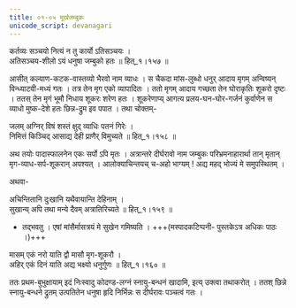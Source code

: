 ```yaml
---
title: ०१-०५ मूर्खजम्बुकः
unicode_script: devanagari
---
```


कर्तव्यः सञ्चयो नित्यं न तु कार्यो ऽतिसञ्चयः ।  
अतिसञ्चय-शीलो ऽयं धनुषा जम्बुको हतः ॥ हित्_१।१५७ ॥  

आसीत् कल्याण-कटक-वास्तव्यो भैरवो नाम व्याधः । स चैकदा मांस-लुब्धो धनुर् आदाय मृगम् अन्विष्यन् विन्ध्याटवी-मध्यं गतः । तत्र तेन मृग एको व्यापादितः । ततो मृगम् आदाय गच्छता तेन घोराकृतिः शूकरो दृष्टः । ततस् तेन मृगं भूमौ निधाय शूकरः शरेण हतः । शूकरेणाप्य् आगत्य प्रलय-घन-घोर-गर्जनं कुर्वाणेन स व्याधो मुष्क-देशे हतः छिन्न-द्रुम इव पपात । तथा चोक्तम्-  

जलम् अग्निर् विषं शस्तं क्षुद् व्याधिः पतनं गिरेः ।  
निमित्तं किञ्चिद् आसाद्य देही प्राणैर् विमुच्यते ॥ हित्_१।१५८ ॥  

अथ तयोः पादास्फालनेन एकः सर्पो ऽपि मृतः । अत्रान्तरे दीर्घरावो नाम जम्बुकः परिभ्रमनाहारार्था तान् मृतान् मृग-व्याध-सर्प-शूकरान् अपश्यत् । आलोक्याचिन्तयच् च-अहो भाग्यम् ! अद्य महद् भोज्यं मे समुपस्थितम् ।  

अथवा-  

अचिन्तितानि दुःखानि यथैवायान्ति देहिनाम् ।  
सुखान्य् अपि तथा मन्ये दैवम् अत्रातिरिच्यते ॥ हित्_१।१५९ ॥  

  - तद्भवतु । एषां मांसैर्मासत्रयं मे सुखेन गमिष्यति । +++(मस्पादकटिप्पनी- पुस्तकेऽत्र अधिकः पाठः ।)+++  


मासम् एकं नरो याति द्वौ मासौ मृग-शूकरौ ।  
अहिर् एकं दिनं याति अद्य भक्ष्यो धनुर्गुणः ॥ हित्_१।१६० ॥  

ततः प्रथम-बुभुक्षायाम् इदं निःस्वादु कोदण्ड-लग्नं स्नायु-बन्धनं खादामि, इत्य् उक्त्वा तथाकरोत् । ततश् छिन्ने स्नायु-बन्धने द्रुतम् उत्पतितेन धनुषा हृदि निर्भिन्नः स दीर्घरावः पञ्चत्वं गतः ।  
